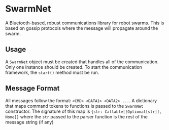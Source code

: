 # SwarmNet

A Bluetooth-based, robust communications library for robot swarms. This is based on gossip protocols where the message will propagate around the swarm.

## Usage

A `SwarmNet` object must be created that handles all of the communication. Only one instance should be created. To start the communication framework, the `start()` method must be run.

## Message Format

All messages follow the format: `<CMD> <DATA1> <DATA2> ...`. A dictionary that maps command tokens to functions is passed to the `SwarmNet` constructor. The signature of this map is `{str: Callable[[Optional[str]], None]}` where the `str` passed to the parser function is the rest of the message string (if any)